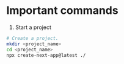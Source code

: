 # Important commands

1. Start a project

```bash
# Create a project. 
mkdir <project_name>
cd <project_name>
npx create-next-app@latest ./ 


